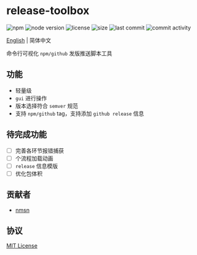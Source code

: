 # release-toolbox

![npm](https://img.shields.io/npm/v/release-toolbox)
![node version](https://img.shields.io/node/v/release-toolbox)
![license](https://img.shields.io/npm/l/release-toolbox)
![size](https://img.shields.io/bundlephobia/min/release-toolbox)
![last commit](https://img.shields.io/github/last-commit/nmsn/release-toolbox)
![commit activity](https://img.shields.io/github/commit-activity/y/nmsn/release-toolbox)

[English](./README.md) | 简体中文

命令行可视化 `npm/github` 发版推送脚本工具

## 功能

- 轻量级
- `gui` 进行操作
- 版本选择符合 `semver` 规范
- 支持 `npm/github` tag，支持添加 `github release` 信息

## 待完成功能

- [ ] 完善各环节报错捕获
- [ ] 个流程加载动画
- [ ] `release` 信息模版
- [ ] 优化包体积

## 贡献者

- [nmsn](https://github.com/nmsn)

## 协议

[MIT License](https://github.com/nmsn/release-toolbox/blob/main/LICENSE)
